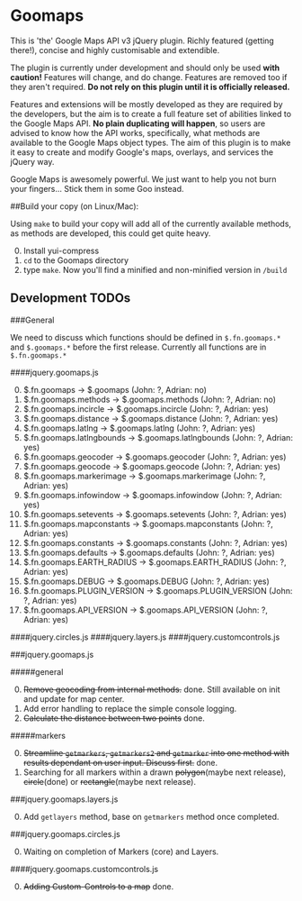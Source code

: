 # Goomaps

This is 'the' Google Maps API v3 jQuery plugin. Richly featured (getting there!), concise and highly customisable and extendible.

The plugin is currently under development and should only be used **with caution!** Features will change, and do change. Features are removed too if they aren't required. **Do not rely on this plugin until it is officially released.**

Features and extensions will be mostly developed as they are required by the developers, but the aim is to create a full feature set of abilities linked to the Google Maps API. **No plain duplicating will happen**, so users are advised to know how the API works, specifically, what methods are available to the Google Maps object types. The aim of this plugin is to make it easy to create and modify Google's maps, overlays, and services the jQuery way.

Google Maps is awesomely powerful. We just want to help you not burn your fingers... Stick them in some Goo instead.

##Build your copy (on Linux/Mac):

Using `make` to build your copy will add all of the currently available methods, as methods are developed, this could get quite heavy.

0. Install yui-compress
0. `cd` to the Goomaps directory
0. type `make`. Now you'll find a minified and non-minified version in `/build`



## Development TODOs

###General

We need to discuss which functions should be defined in `$.fn.goomaps.*` and `$.goomaps.*` before the first release. Currently all functions are in `$.fn.goomaps.*`

####jquery.goomaps.js

0. $.fn.goomaps -> $.goomaps (John: ?, Adrian: no)
0. $.fn.goomaps.methods -> $.goomaps.methods (John: ?, Adrian: no)
0. $.fn.goomaps.incircle -> $.goomaps.incircle (John: ?, Adrian: yes)
0. $.fn.goomaps.distance -> $.goomaps.distance (John: ?, Adrian: yes)
0. $.fn.goomaps.latlng -> $.goomaps.latlng (John: ?, Adrian: yes)
0. $.fn.goomaps.latlngbounds -> $.goomaps.latlngbounds (John: ?, Adrian: yes)
0. $.fn.goomaps.geocoder -> $.goomaps.geocoder (John: ?, Adrian: yes)
0. $.fn.goomaps.geocode -> $.goomaps.geocode (John: ?, Adrian: yes)
0. $.fn.goomaps.markerimage -> $.goomaps.markerimage (John: ?, Adrian: yes)
0. $.fn.goomaps.infowindow -> $.goomaps.infowindow (John: ?, Adrian: yes)
0. $.fn.goomaps.setevents -> $.goomaps.setevents (John: ?, Adrian: yes)
0. $.fn.goomaps.mapconstants -> $.goomaps.mapconstants (John: ?, Adrian: yes)
0. $.fn.goomaps.constants -> $.goomaps.constants (John: ?, Adrian: yes)
0. $.fn.goomaps.defaults -> $.goomaps.defaults (John: ?, Adrian: yes)
0. $.fn.goomaps.EARTH_RADIUS -> $.goomaps.EARTH_RADIUS (John: ?, Adrian: yes)
0. $.fn.goomaps.DEBUG -> $.goomaps.DEBUG (John: ?, Adrian: yes)
0. $.fn.goomaps.PLUGIN_VERSION -> $.goomaps.PLUGIN_VERSION (John: ?, Adrian: yes)
0. $.fn.goomaps.API_VERSION -> $.goomaps.API_VERSION (John: ?, Adrian: yes)

####jquery.circles.js
####jquery.layers.js
####jquery.customcontrols.js

###jquery.goomaps.js

#####general

0.	<del>Remove geocoding from internal methods.</del> done. Still available on init and update for map center.
0.	Add error handling to replace the simple console logging.
0.	<del>Calculate the distance between two points</del> done.

#####markers

0.	<del>Streamline `getmarkers`, `getmarkers2` and `getmarker` into one method with results dependant on user input. Discuss first.</del> done.
0.	Searching for all markers within a drawn <del>polygon</del>(maybe next release), <del>circle</del>(done) or <del>rectangle</del>(maybe next release).

###jquery.goomaps.layers.js

0.	Add `getlayers` method, base on `getmarkers` method once completed.

###jquery.goomaps.circles.js

0.	Waiting on completion of Markers (core) and Layers.

####jquery.goomaps.customcontrols.js

0. <del>Adding Custom-Controls to a map</del> done.
